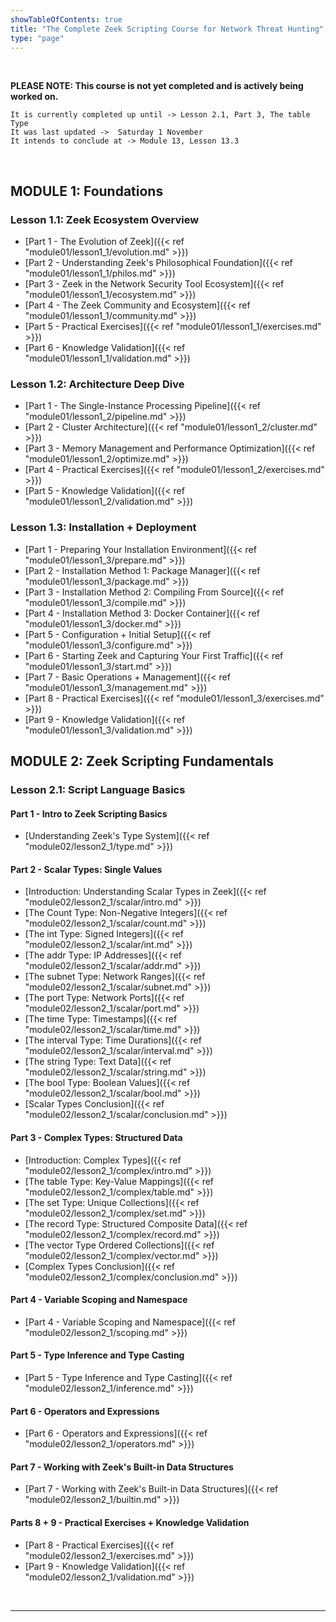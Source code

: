 ```yaml
---
showTableOfContents: true
title: "The Complete Zeek Scripting Course for Network Threat Hunting"
type: "page"
---
```

<br>

**PLEASE NOTE: This course is not yet completed and is actively being worked on.**

```
It is currently completed up until -> Lesson 2.1, Part 3, The table Type
It was last updated ->  Saturday 1 November
It intends to conclude at -> Module 13, Lesson 13.3
```
<br>

## MODULE 1: Foundations
### Lesson 1.1: Zeek Ecosystem Overview
- [Part 1 - The Evolution of Zeek]({{< ref "module01/lesson1_1/evolution.md" >}})
- [Part 2 - Understanding Zeek's Philosophical Foundation]({{< ref "module01/lesson1_1/philos.md" >}})
- [Part 3 - Zeek in the Network Security Tool Ecosystem]({{< ref "module01/lesson1_1/ecosystem.md" >}})
- [Part 4 - The Zeek Community and Ecosystem]({{< ref "module01/lesson1_1/community.md" >}})
- [Part 5 - Practical Exercises]({{< ref "module01/lesson1_1/exercises.md" >}})
- [Part 6 - Knowledge Validation]({{< ref "module01/lesson1_1/validation.md" >}})


### Lesson 1.2: Architecture Deep Dive
- [Part 1 - The Single-Instance Processing Pipeline]({{< ref "module01/lesson1_2/pipeline.md" >}})
- [Part 2 - Cluster Architecture]({{< ref "module01/lesson1_2/cluster.md" >}})
- [Part 3 - Memory Management and Performance Optimization]({{< ref "module01/lesson1_2/optimize.md" >}})
- [Part 4 - Practical Exercises]({{< ref "module01/lesson1_2/exercises.md" >}})
- [Part 5 - Knowledge Validation]({{< ref "module01/lesson1_2/validation.md" >}})

### Lesson 1.3: Installation + Deployment
- [Part 1 - Preparing Your Installation Environment]({{< ref "module01/lesson1_3/prepare.md" >}})
- [Part 2 - Installation Method 1: Package Manager]({{< ref "module01/lesson1_3/package.md" >}})
- [Part 3 - Installation Method 2: Compiling From Source]({{< ref "module01/lesson1_3/compile.md" >}})
- [Part 4 - Installation Method 3: Docker Container]({{< ref "module01/lesson1_3/docker.md" >}})
- [Part 5 - Configuration + Initial Setup]({{< ref "module01/lesson1_3/configure.md" >}})
- [Part 6 - Starting Zeek and Capturing Your First Traffic]({{< ref "module01/lesson1_3/start.md" >}})
- [Part 7 - Basic Operations + Management]({{< ref "module01/lesson1_3/management.md" >}})
- [Part 8 - Practical Exercises]({{< ref "module01/lesson1_3/exercises.md" >}})
- [Part 9 - Knowledge Validation]({{< ref "module01/lesson1_3/validation.md" >}})


## MODULE 2: Zeek Scripting Fundamentals
### Lesson 2.1: Script Language Basics
#### Part 1 - Intro to Zeek Scripting Basics
- [Understanding Zeek's Type System]({{< ref "module02/lesson2_1/type.md" >}})

#### Part 2 - Scalar Types: Single Values
- [Introduction: Understanding Scalar Types in Zeek]({{< ref "module02/lesson2_1/scalar/intro.md" >}})
- [The Count Type: Non-Negative Integers]({{< ref "module02/lesson2_1/scalar/count.md" >}})
- [The int Type: Signed Integers]({{< ref "module02/lesson2_1/scalar/int.md" >}})
- [The addr Type: IP Addresses]({{< ref "module02/lesson2_1/scalar/addr.md" >}})
- [The subnet Type: Network Ranges]({{< ref "module02/lesson2_1/scalar/subnet.md" >}})
- [The port Type: Network Ports]({{< ref "module02/lesson2_1/scalar/port.md" >}})
- [The time Type: Timestamps]({{< ref "module02/lesson2_1/scalar/time.md" >}})
- [The interval Type: Time Durations]({{< ref "module02/lesson2_1/scalar/interval.md" >}})
- [The string Type: Text Data]({{< ref "module02/lesson2_1/scalar/string.md" >}})
- [The bool Type: Boolean Values]({{< ref "module02/lesson2_1/scalar/bool.md" >}})
- [Scalar Types Conclusion]({{< ref "module02/lesson2_1/scalar/conclusion.md" >}})



#### Part 3 - Complex Types: Structured Data
- [Introduction: Complex Types]({{< ref "module02/lesson2_1/complex/intro.md" >}})
- [The table Type: Key-Value Mappings]({{< ref "module02/lesson2_1/complex/table.md" >}})
- [The set Type: Unique Collections]({{< ref "module02/lesson2_1/complex/set.md" >}})
- [The record Type: Structured Composite Data]({{< ref "module02/lesson2_1/complex/record.md" >}})
- [The vector Type Ordered Collections]({{< ref "module02/lesson2_1/complex/vector.md" >}})
- [Complex Types Conclusion]({{< ref "module02/lesson2_1/complex/conclusion.md" >}})











#### Part 4 - Variable Scoping and Namespace
- [Part 4 - Variable Scoping and Namespace]({{< ref "module02/lesson2_1/scoping.md" >}})

#### Part 5 - Type Inference and Type Casting
- [Part 5 - Type Inference and Type Casting]({{< ref "module02/lesson2_1/inference.md" >}})

#### Part 6 - Operators and Expressions
- [Part 6 - Operators and Expressions]({{< ref "module02/lesson2_1/operators.md" >}})

#### Part 7 - Working with Zeek's Built-in Data Structures
- [Part 7 - Working with Zeek's Built-in Data Structures]({{< ref "module02/lesson2_1/builtin.md" >}})





#### Parts 8 + 9 - Practical Exercises + Knowledge Validation
- [Part 8 - Practical Exercises]({{< ref "module02/lesson2_1/exercises.md" >}})
- [Part 9 - Knowledge Validation]({{< ref "module02/lesson2_1/validation.md" >}})






<br>



___